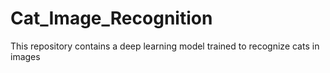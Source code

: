 # Cat_Image_Recognition
This repository contains a deep learning model trained to recognize cats in images
